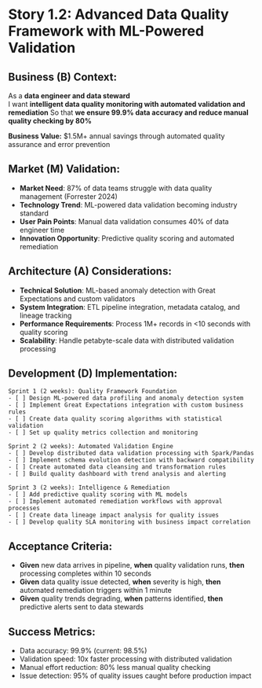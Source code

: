 # Story 1.2: Advanced Data Quality Framework with ML-Powered Validation

## **Business (B) Context:**
As a **data engineer and data steward**  
I want **intelligent data quality monitoring with automated validation and remediation**
So that **we ensure 99.9% data accuracy and reduce manual quality checking by 80%**

**Business Value:** $1.5M+ annual savings through automated quality assurance and error prevention

## **Market (M) Validation:**
- **Market Need**: 87% of data teams struggle with data quality management (Forrester 2024)
- **Technology Trend**: ML-powered data validation becoming industry standard
- **User Pain Points**: Manual data validation consumes 40% of data engineer time
- **Innovation Opportunity**: Predictive quality scoring and automated remediation

## **Architecture (A) Considerations:**
- **Technical Solution**: ML-based anomaly detection with Great Expectations and custom validators
- **System Integration**: ETL pipeline integration, metadata catalog, and lineage tracking
- **Performance Requirements**: Process 1M+ records in <10 seconds with quality scoring
- **Scalability**: Handle petabyte-scale data with distributed validation processing

## **Development (D) Implementation:**
```
Sprint 1 (2 weeks): Quality Framework Foundation
- [ ] Design ML-powered data profiling and anomaly detection system
- [ ] Implement Great Expectations integration with custom business rules
- [ ] Create data quality scoring algorithms with statistical validation
- [ ] Set up quality metrics collection and monitoring

Sprint 2 (2 weeks): Automated Validation Engine
- [ ] Develop distributed data validation processing with Spark/Pandas
- [ ] Implement schema evolution detection with backward compatibility
- [ ] Create automated data cleansing and transformation rules
- [ ] Build quality dashboard with trend analysis and alerting

Sprint 3 (2 weeks): Intelligence & Remediation
- [ ] Add predictive quality scoring with ML models
- [ ] Implement automated remediation workflows with approval processes
- [ ] Create data lineage impact analysis for quality issues
- [ ] Develop quality SLA monitoring with business impact correlation
```

## **Acceptance Criteria:**
- **Given** new data arrives in pipeline, **when** quality validation runs, **then** processing completes within 10 seconds
- **Given** data quality issue detected, **when** severity is high, **then** automated remediation triggers within 1 minute
- **Given** quality trends degrading, **when** patterns identified, **then** predictive alerts sent to data stewards

## **Success Metrics:**
- Data accuracy: 99.9% (current: 98.5%)
- Validation speed: 10x faster processing with distributed validation
- Manual effort reduction: 80% less manual quality checking
- Issue detection: 95% of quality issues caught before production impact